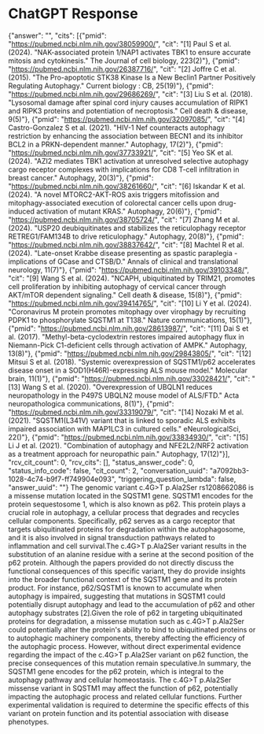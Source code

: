 # ChatGPT Response

{"answer": "", "cits": [{"pmid": "https://pubmed.ncbi.nlm.nih.gov/38059900/", "cit": "[1] Paul S et al. (2024). \"NAK-associated protein 1/NAP1 activates TBK1 to ensure accurate mitosis and cytokinesis.\" The Journal of cell biology, 223(2)"}, {"pmid": "https://pubmed.ncbi.nlm.nih.gov/26387716/", "cit": "[2] Joffre C et al. (2015). \"The Pro-apoptotic STK38 Kinase Is a New Beclin1 Partner Positively Regulating Autophagy.\" Current biology : CB, 25(19)"}, {"pmid": "https://pubmed.ncbi.nlm.nih.gov/29686269/", "cit": "[3] Liu S et al. (2018). \"Lysosomal damage after spinal cord injury causes accumulation of RIPK1 and RIPK3 proteins and potentiation of necroptosis.\" Cell death & disease, 9(5)"}, {"pmid": "https://pubmed.ncbi.nlm.nih.gov/32097085/", "cit": "[4] Castro-Gonzalez S et al. (2021). \"HIV-1 Nef counteracts autophagy restriction by enhancing the association between BECN1 and its inhibitor BCL2 in a PRKN-dependent manner.\" Autophagy, 17(2)"}, {"pmid": "https://pubmed.ncbi.nlm.nih.gov/37733921/", "cit": "[5] Yeo SK et al. (2024). \"AZI2 mediates TBK1 activation at unresolved selective autophagy cargo receptor complexes with implications for CD8 T-cell infiltration in breast cancer.\" Autophagy, 20(3)"}, {"pmid": "https://pubmed.ncbi.nlm.nih.gov/38261660/", "cit": "[6] Iskandar K et al. (2024). \"A novel MTORC2-AKT-ROS axis triggers mitofission and mitophagy-associated execution of colorectal cancer cells upon drug-induced activation of mutant KRAS.\" Autophagy, 20(6)"}, {"pmid": "https://pubmed.ncbi.nlm.nih.gov/38705724/", "cit": "[7] Zhang M et al. (2024). \"USP20 deubiquitinates and stabilizes the reticulophagy receptor RETREG1/FAM134B to drive reticulophagy.\" Autophagy, 20(8)"}, {"pmid": "https://pubmed.ncbi.nlm.nih.gov/38837642/", "cit": "[8] Machtel R et al. (2024). \"Late-onset Krabbe disease presenting as spastic paraplegia - implications of GCase and CTSB/D.\" Annals of clinical and translational neurology, 11(7)"}, {"pmid": "https://pubmed.ncbi.nlm.nih.gov/39103348/", "cit": "[9] Wang S et al. (2024). \"NCAPH, ubiquitinated by TRIM21, promotes cell proliferation by inhibiting autophagy of cervical cancer through AKT/mTOR dependent signaling.\" Cell death & disease, 15(8)"}, {"pmid": "https://pubmed.ncbi.nlm.nih.gov/39414765/", "cit": "[10] Li Y et al. (2024). \"Coronavirus M protein promotes mitophagy over virophagy by recruiting PDPK1 to phosphorylate SQSTM1 at T138.\" Nature communications, 15(1)"}, {"pmid": "https://pubmed.ncbi.nlm.nih.gov/28613987/", "cit": "[11] Dai S et al. (2017). \"Methyl-beta-cyclodextrin restores impaired autophagy flux in Niemann-Pick C1-deficient cells through activation of AMPK.\" Autophagy, 13(8)"}, {"pmid": "https://pubmed.ncbi.nlm.nih.gov/29843805/", "cit": "[12] Mitsui S et al. (2018). \"Systemic overexpression of SQSTM1/p62 accelerates disease onset in a SOD1(H46R)-expressing ALS mouse model.\" Molecular brain, 11(1)"}, {"pmid": "https://pubmed.ncbi.nlm.nih.gov/33028421/", "cit": "[13] Wang S et al. (2020). \"Overexpression of UBQLN1 reduces neuropathology in the P497S UBQLN2 mouse model of ALS/FTD.\" Acta neuropathologica communications, 8(1)"}, {"pmid": "https://pubmed.ncbi.nlm.nih.gov/33319079/", "cit": "[14] Nozaki M et al. (2021). \"SQSTM1(L341V) variant that is linked to sporadic ALS exhibits impaired association with MAP1LC3 in cultured cells.\" eNeurologicalSci, 22()"}, {"pmid": "https://pubmed.ncbi.nlm.nih.gov/33834930/", "cit": "[15] Li J et al. (2021). \"Combination of autophagy and NFE2L2/NRF2 activation as a treatment approach for neuropathic pain.\" Autophagy, 17(12)"}], "rcv_cit_count": 0, "rcv_cits": [], "status_answer_code": 0, "status_info_code": false, "cit_count": 2, "conversation_uuid": "a7092bb3-1028-4c74-b9f7-ff749904e093", "triggering_question_lambda": false, "answer_uuid": ""}
The genomic variant c.4G>T p.Ala2Ser rs1208662086 is a missense mutation located in the SQSTM1 gene. SQSTM1 encodes for the protein sequestosome 1, which is also known as p62. This protein plays a crucial role in autophagy, a cellular process that degrades and recycles cellular components. Specifically, p62 serves as a cargo receptor that targets ubiquitinated proteins for degradation within the autophagosome, and it is also involved in signal transduction pathways related to inflammation and cell survival.The c.4G>T p.Ala2Ser variant results in the substitution of an alanine residue with a serine at the second position of the p62 protein. Although the papers provided do not directly discuss the functional consequences of this specific variant, they do provide insights into the broader functional context of the SQSTM1 gene and its protein product. For instance, p62/SQSTM1 is known to accumulate when autophagy is impaired, suggesting that mutations in SQSTM1 could potentially disrupt autophagy and lead to the accumulation of p62 and other autophagy substrates [2].Given the role of p62 in targeting ubiquitinated proteins for degradation, a missense mutation such as c.4G>T p.Ala2Ser could potentially alter the protein's ability to bind to ubiquitinated proteins or to autophagic machinery components, thereby affecting the efficiency of the autophagic process. However, without direct experimental evidence regarding the impact of the c.4G>T p.Ala2Ser variant on p62 function, the precise consequences of this mutation remain speculative.In summary, the SQSTM1 gene encodes for the p62 protein, which is integral to the autophagy pathway and cellular homeostasis. The c.4G>T p.Ala2Ser missense variant in SQSTM1 may affect the function of p62, potentially impacting the autophagic process and related cellular functions. Further experimental validation is required to determine the specific effects of this variant on protein function and its potential association with disease phenotypes.